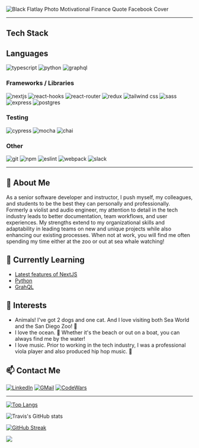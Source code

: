 ![Black Flatlay Photo Motivational Finance Quote Facebook Cover](https://github.com/Kalikoze/Kalikoze/assets/25714149/1d13a014-cf35-412c-b2f9-073ea31f61bf)

---

## Tech Stack

## Languages
![typescript]
![python]
![graphql]

### Frameworks / Libraries
![nextjs]
![react-hooks]
![react-router]
![redux]
![tailwind css]
![sass]
![express]
![postgres]

### Testing
![cypress]
![mocha]
![chai]

### Other
![git]
![npm]
![eslint]
![webpack]
![slack]

---

## 🔭 About Me
As a senior software developer and instructor, I push myself, my colleagues, and students to be the best they can personally and professionally. Formerly a violist and audio engineer, my attention to detail in the tech industry leads to better documentation, team workflows, and user experiences.  My strengths extend to my organizational skills and adaptability in leading teams on new and unique projects while also enhancing our existing processes.  When not at work, you will find me often spending my time either at the zoo or out at sea whale watching!

## 🌱 Currently Learning
- [Latest features of NextJS]([https://aws.amazon.com/certification/](https://nextjs.org/))
- [Python](https://www.python.org/)
- [GrahQL](https://www.apollographql.com/tutorials/certifications/apollo-graph-associate/)

## 🤔 Interests
- Animals! I've got 2 dogs and one cat. And I love visiting both Sea World and the San Diego Zoo! 🐬
- I love the ocean. 🌊 Whether it's the beach or out on a boat, you can always find me by the water!
- I love music.  Prior to working in the tech industry, I was a professional viola player and also produced hip hop music. 🎻


## 📫 Contact Me
[![LinkedIn][linkedin-shield]][linkedin-url]
[![GMail][gmail-shield]][gmail-url]
[![CodeWars][codewars-shield]][codewars-url]

---

[![Top Langs](https://github-readme-stats.vercel.app/api/top-langs/?username=kalikoze)](https://github.com/anuraghazra/github-readme-stats)

![Travis's GitHub stats](https://github-readme-stats.vercel.app/api?username=kalikoze&show_icons=true&theme=dark)

[![GitHub Streak](https://streak-stats.demolab.com/?user=kalikoze&theme=dark)](https://git.io/streak-stats)

![](https://komarev.com/ghpvc/?username=kalikoze&color=orange&style=for-the-badge)

<!-- MARKDOWN LINKS & IMAGES -->
[react-hooks]: https://img.shields.io/badge/react-%2320232a.svg?style=for-the-badge&logo=react&logoColor=%2361DAFB
[react-router]: https://img.shields.io/badge/React_Router-CA4245?style=for-the-badge&logo=react-router&logoColor=white
[redux]: https://img.shields.io/badge/Redux-593D88?style=for-the-badge&logo=redux&logoColor=white
[typescript]: https://img.shields.io/badge/typescript-%23007ACC.svg?style=for-the-badge&logo=typescript&logoColor=white
[python]: https://img.shields.io/badge/Python-3776AB?style=for-the-badge&logo=python&logoColor=white
[sass]: https://img.shields.io/badge/Sass-CC6699?style=for-the-badge&logo=sass&logoColor=white
[tailwind css]: https://img.shields.io/badge/Tailwind_CSS-38B2AC?style=for-the-badge&logo=tailwind-css&logoColor=white
[cypress]: https://img.shields.io/badge/-cypress-%23E5E5E5?style=for-the-badge&logo=cypress&logoColor=058a5e
[postgres]: https://img.shields.io/badge/PostgreSQL-316192?style=for-the-badge&logo=postgresql&logoColor=white
[mocha]: https://img.shields.io/badge/mocha.js-323330?style=for-the-badge&logo=mocha&logoColor=Brown
[chai]: https://img.shields.io/badge/chai.js-323330?style=for-the-badge&logo=chai&logoColor=red
[eslint]: https://img.shields.io/badge/eslint-3A33D1?style=for-the-badge&logo=eslint&logoColor=white
[express]: https://img.shields.io/badge/Express.js-404D59?style=for-the-badge
[git]: https://img.shields.io/badge/GIT-E44C30?style=for-the-badge&logo=git&logoColor=white
[nextjs]: https://img.shields.io/badge/next%20js-000000?style=for-the-badge&logo=nextdotjs&logoColor=white
[npm]: https://img.shields.io/badge/npm-CB3837?style=for-the-badge&logo=npm&logoColor=white
[webpack]: https://img.shields.io/badge/Webpack-8DD6F9?style=for-the-badge&logo=Webpack&logoColor=white
[graphql]: https://img.shields.io/badge/GraphQl-E10098?style=for-the-badge&logo=graphql&logoColor=white
[slack]: https://img.shields.io/badge/Slack-4A154B?style=for-the-badge&logo=slack&logoColor=white




[gmail-shield]: https://img.shields.io/badge/Gmail-D14836?style=for-the-badge&logo=gmail&logoColor=white
[gmail-url]: mailto:kalikoze@gmail.com
[linkedin-shield]: https://img.shields.io/badge/LinkedIn-0077B5?style=for-the-badge&logo=linkedin&logoColor=white
[linkedin-url]: https://www.linkedin.com/in/travisrollins/
[codewars-shield]: https://img.shields.io/badge/Codewars-B1361E?style=for-the-badge&logo=Codewars&logoColor=white
[codewars-url]: https://www.codewars.com/users/Kalikoze

